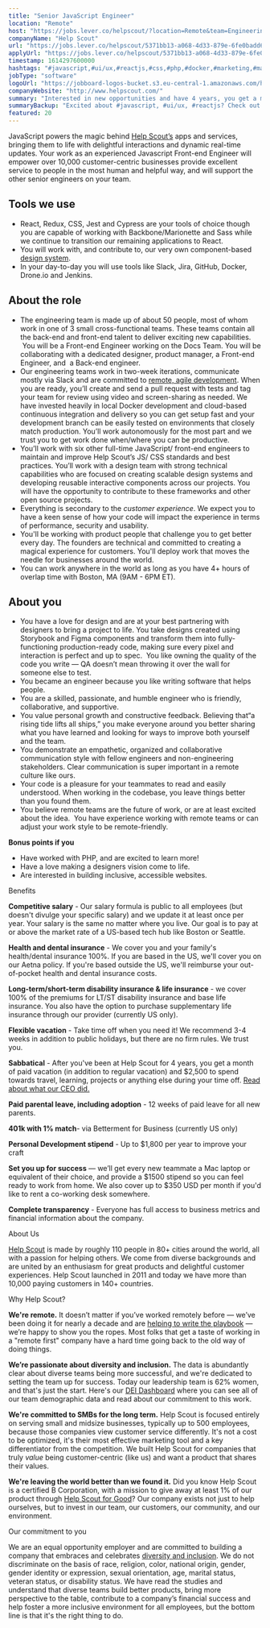 ```yaml
---
title: "Senior JavaScript Engineer"
location: "Remote"
host: "https://jobs.lever.co/helpscout/?location=Remote&team=Engineering"
companyName: "Help Scout"
url: "https://jobs.lever.co/helpscout/5371bb13-a068-4d33-879e-6fe0badd6372"
applyUrl: "https://jobs.lever.co/helpscout/5371bb13-a068-4d33-879e-6fe0badd6372/apply"
timestamp: 1614297600000
hashtags: "#javascript,#ui/ux,#reactjs,#css,#php,#docker,#marketing,#management,#git,#figma"
jobType: "software"
logoUrl: "https://jobboard-logos-bucket.s3.eu-central-1.amazonaws.com/help-scout"
companyWebsite: "http://www.helpscout.com/"
summary: "Interested in new opportunities and have 4 years, you get a month of paid vacation? Help Scout has a job opening for a senior javascript engineer."
summaryBackup: "Excited about #javascript, #ui/ux, #reactjs? Check out this job post!"
featured: 20
---
```


JavaScript powers the magic behind [Help Scout’s](https://www.helpscout.com/) apps and services, bringing them to life with delightful interactions and dynamic real-time updates. Your work as an experienced Javascript Front-end Engineer will empower over 10,000 customer-centric businesses provide excellent service to people in the most human and helpful way, and will support the other senior engineers on your team.

## Tools we use

*   React, Redux, CSS, Jest and Cypress are your tools of choice though you are capable of working with Backbone/Marionette and Sass while we continue to transition our remaining applications to React.
*   You will work with, and contribute to, our very own component-based [design system](https://github.com/helpscout/hsds-react).
*   In your day-to-day you will use tools like Slack, Jira, GitHub, Docker, Drone.io and Jenkins.

## About the role

*   The engineering team is made up of about 50 people, most of whom work in one of 3 small cross-functional teams. These teams contain all the back-end and front-end talent to deliver exciting new capabilities.  You will be a Front-end Engineer working on the Docs Team. You will be collaborating with a dedicated designer, product manager, a Front-end Engineer, and  a Back-end engineer.
*   Our engineering teams work in two-week iterations, communicate mostly via Slack and are committed to [remote, agile development](https://www.helpscout.net/blog/agile-remote-teams/). When you are ready, you’ll create and send a pull request with tests and tag your team for review using video and screen-sharing as needed. We have invested heavily in local Docker development and cloud-based continuous integration and delivery so you can get setup fast and your development branch can be easily tested on environments that closely match production. You’ll work autonomously for the most part and we trust you to get work done when/where you can be productive.
*   You’ll work with six other full-time JavaScript/ front-end engineers to maintain and improve Help Scout’s JS/ CSS standards and best practices. You’ll work with a design team with strong technical capabilities who are focused on creating scalable design systems and developing reusable interactive components across our projects. You will have the opportunity to contribute to these frameworks and other open source projects.   
*   Everything is secondary to the _customer experience_. We expect you to have a keen sense of how your code will impact the experience in terms of performance, security and usability.
*   You'll be working with product people that challenge you to get better every day. The founders are technical and committed to creating a magical experience for customers. You'll deploy work that moves the needle for businesses around the world.
*   You can work anywhere in the world as long as you have 4+ hours of overlap time with Boston, MA (9AM - 6PM ET).

## About you

*   You have a love for design and are at your best partnering with designers to bring a project to life. You take designs created using Storybook and Figma components and transform them into fully-functioning production-ready code, making sure every pixel and interaction is perfect and up to spec.  You like owning the quality of the code you write — QA doesn’t mean throwing it over the wall for someone else to test. 
*   You became an engineer because you like writing software that helps people.
*   You are a skilled, passionate, and humble engineer who is friendly, collaborative, and supportive. 
*   You value personal growth and constructive feedback. Believing that“a rising tide lifts all ships,” you make everyone around you better sharing what you have learned and looking for ways to improve both yourself and the team. 
*   You demonstrate an empathetic, organized and collaborative communication style with fellow engineers and non-engineering stakeholders. Clear communication is super important in a remote culture like ours. 
*   Your code is a pleasure for your teammates to read and easily understood. When working in the codebase, you leave things better than you found them.
*   You believe remote teams are the future of work, or are at least excited about the idea.  You have experience working with remote teams or can adjust your work style to be remote-friendly.  

**Bonus points if you** 

*   Have worked with PHP, and are excited to learn more!
*   Have a love making a designers vision come to life.
*   Are interested in building inclusive, accessible websites.

Benefits

**Competitive salary** - Our salary formula is public to all employees (but doesn't divulge your specific salary) and we update it at least once per year. Your salary is the same no matter where you live. Our goal is to pay at or above the market rate of a US-based tech hub like Boston or Seattle.

**Health and dental insurance** - We cover you and your family's health/dental insurance 100%. If you are based in the US, we'll cover you on our Aetna policy. If you're based outside the US, we'll reimburse your out-of-pocket health and dental insurance costs.

**Long-term/short-term disability insurance & life insurance** - we cover 100% of the premiums for LT/ST disability insurance and base life insurance. You also have the option to purchase supplementary life insurance through our provider (currently US only).

**Flexible vacation** - Take time off when you need it! We recommend 3-4 weeks in addition to public holidays, but there are no firm rules. We trust you.

**Sabbatical** - After you've been at Help Scout for 4 years, you get a month of paid vacation (in addition to regular vacation) and $2,500 to spend towards travel, learning, projects or anything else during your time off. [Read about what our CEO did.](https://www.helpscout.com/blog/sabbatical-from-work/)

**Paid parental leave, including adoption** \- 12 weeks of paid leave for all new parents.

**401k with 1% match**\- via Betterment for Business (currently US only)

**Personal Development stipend** - Up to $1,800 per year to improve your craft

**Set you up for success** — we’ll get every new teammate a Mac laptop or equivalent of their choice, and provide a $1500 stipend so you can feel ready to work from home. We also cover up to $350 USD per month if you'd like to rent a co-working desk somewhere.

**Complete transparency** - Everyone has full access to business metrics and financial information about the company.

About Us

[Help Scout](https://www.helpscout.com/) is made by roughly 110 people in 80+ cities around the world, all with a passion for helping others. We come from diverse backgrounds and are united by an enthusiasm for great products and delightful customer experiences. Help Scout launched in 2011 and today we have more than 10,000 paying customers in 140+ countries.

Why Help Scout?

**We're remote.** It doesn’t matter if you’ve worked remotely before — we’ve been doing it for nearly a decade and are [helping to write the playbook](https://www.helpscout.net/blog/remote-culture/) — we’re happy to show you the ropes. Most folks that get a taste of working in a "remote first" company have a hard time going back to the old way of doing things.

**We’re passionate about diversity and inclusion.** The data is abundantly clear about diverse teams being more successful, and we're dedicated to setting the team up for success. Today our leadership team is 62% women, and that's just the start. Here's our [DEI Dashboard](https://www.helpscout.com/dei/) where you can see all of our team demographic data and read about our commitment to this work.

**We're committed to SMBs for the long term.** Help Scout is focused entirely on serving small and midsize businesses, typically up to 500 employees, because those companies view customer service differently. It's not a cost to be optimized, it's their most effective marketing tool and a key differentiator from the competition. We built Help Scout for companies that truly _value_ being customer-centric (like us) and want a product that shares their values.

**We're leaving the world better than we found it.** Did you know Help Scout is a certified B Corporation, with a mission to give away at least 1% of our product through [Help Scout for Good](https://www.helpscout.com/for-good/)? Our company exists not just to help ourselves, but to invest in our team, our customers, our community, and our environment.

Our commitment to you

We are an equal opportunity employer and are committed to building a company that embraces and celebrates [diversity and inclusion](https://www.helpscout.com/blog/diversity-inclusion-2019/). We do not discriminate on the basis of race, religion, color, national origin, gender, gender identity or expression, sexual orientation, age, marital status, veteran status, or disability status. We have read the studies and understand that diverse teams build better products, bring more perspective to the table, contribute to a company’s financial success and help foster a more inclusive environment for all employees, but the bottom line is that it's the right thing to do.
